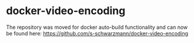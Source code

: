 # docker-video-encoding
The repository was moved for docker auto-build functionality and can now be found here: 
https://github.com/s-schwarzmann/docker-video-encoding
